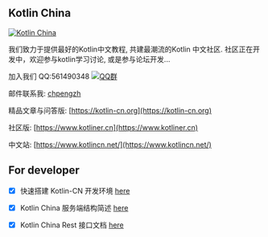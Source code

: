 ##  Kotlin China

[![Kotlin China](https://kotlin-cn.org/static/img/logo_big.8f4f157.png)](https://kotlin-cn.org)

我们致力于提供最好的Kotlin中文教程, 共建最潮流的Kotlin 中文社区. 社区正在开发中，欢迎参与kotlin学习讨论, 或是参与论坛开发...

加入我们 QQ:561490348 [![QQ群](http://pub.idqqimg.com/wpa/images/group.png)](//shang.qq.com/wpa/qunwpa?idkey=3ca5ebb183d90a980fff13e960380bdd660b3475e1434b12e35d42d5df0428b6)

邮件联系我: [chpengzh](mailto:chpengzh@foxmail.com)

精品文章与问答版: [https://kotlin-cn.org](https://kotlin-cn.org)

社区版: [https://www.kotliner.cn](https://www.kotliner.cn)

中文站: [https://www.kotlincn.net/](https://www.kotlincn.net/)

## For developer

- [x] 快速搭建 Kotlin-CN 开发环境 [here](https://kotlin-cn.org/post/6282035089362092032)

- [x] Kotlin China 服务端结构简述 [here](https://kotlin-cn.org/post/6282014995616989184)

- [x] Kotlin China Rest 接口文档 [here](https://kotlin-cn.org/post/6279551964925657088)
